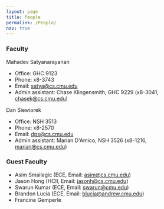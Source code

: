 ```yaml
---
layout: page
title: People
permalink: /People/
nav: true
---
```


### Faculty

Mahadev Satyanarayanan
* Office: GHC 9123
* Phone: x8-3743
* Email: satya@cs.cmu.edu
* Admin assistant: Chase Klingensmith, GHC 9229 (x8-3041, chasek@cs.cmu.edu)

Dan Siewiorek
* Office: NSH 3513
* Phone: x8-2570
* Email: dps@cs.cmu.edu
* Admin assistant: Marian D'Amico, NSH 3526 (x8-1216, marian@cs.cmu.edu)

### Guest Faculty
* Asim Smailagic (ECE, Email: asim@cs.cmu.edu)
* Jason Hong (HCII, Email: jasonh@cs.cmu.edu)
* Swarun Kumar  (ECE, Email: swarun@cmu.edu)
* Brandon Lucia (ECE, Email: blucia@andrew.cmu.edu)
* Francine Gemperle

